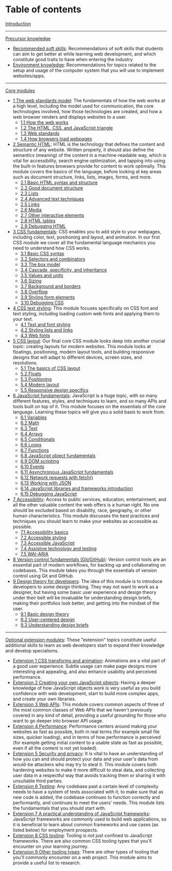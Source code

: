 # Table of contents

[Introduction](/curriculum)

---

[Precursor knowledge](/curriculum/1-precursor)

- [Recommended soft skills](/curriculum/1-precursor/1-soft-skills.md): Recommendations of soft skills that students can aim to get better at while learning web development, and which constitute good traits to have when entering the industry
- [Environment knowledge](/curriculum/1-precursor/2-environment.md): Recommendations for topics related to the setup and usage of the computer system that you will use to implement websites/apps.

---

[Core modules](/curriculum/2-core)

- [1 The web standards model](/curriculum/2-core/1-web-standards-and-html/1-0-the-web-standards-model.md): The fundamentals of how the web works at a high level, including the model used for communication, the core technologies involved, how those technologies are created, and how a web browser renders and displays websites to a user.
  - [1.1 How the web works](/curriculum/2-core/1-web-standards-and-html/1-1-how-the-web-works.md)
  - [1.2 The HTML, CSS, and JavaScript triangle](/curriculum/2-core/1-web-standards-and-html/1-2-the-html-css-and-javascript-triangle.md)
  - [1.3 Web standards](/curriculum/2-core/1-web-standards-and-html/1-3-web-standards.md)
  - [1.4 How browsers load webpages](/curriculum/2-core/1-web-standards-and-html/1-4-how-browsers-load-webpages.md)
- [2 Semantic HTML](/curriculum/2-core/1-web-standards-and-html/2-0-semantic-html.md): HTML is the technology that defines the content and structure of any website. Written properly, it should also define the semantics (meaning) of the content in a machine-readable way, which is vital for accessibility, search engine optimization, and tapping into using the built-in features browsers provide for content to work optimally. This module covers the basics of the language, before looking at key areas such as document structure, links, lists, images, forms, and more.
  - [2.1 Basic HTML syntax and structure](/curriculum/2-core/1-web-standards-and-html/2-1-basic-html-syntax-and-structure.md)
  - [2.2 Good document structure](/curriculum/2-core/1-web-standards-and-html/2-2-good-document-structure.md)
  - [2.3 Lists](/curriculum/2-core/1-web-standards-and-html/2-3-lists.md)
  - [2.4 Advanced text techniques](/curriculum/2-core/1-web-standards-and-html/2-4-advanced-text-techniques.md)
  - [2.5 Links](/curriculum/2-core/1-web-standards-and-html/2-5-links.md)
  - [2.6 Media](/curriculum/2-core/1-web-standards-and-html/2-6-media.md)
  - [2.7 Other interactive elements](/curriculum/2-core/1-web-standards-and-html/2-7-other-interactive-elements.md)
  - [2.8 HTML tables](/curriculum/2-core/1-web-standards-and-html/2-8-html-tables.md)
  - [2.9 Debugging HTML](/curriculum/2-core/1-web-standards-and-html/2-9-debugging-html.md)
- [3 CSS fundamentals](/curriculum/2-core/2-styling/3-00-css-fundamentals.md): CSS enables you to add style to your webpages, including color, text, positioning and layout, and animation. In our first CSS module we cover all the fundamental language mechanics you need to understand how CSS works.
  - [3.1 Basic CSS syntax](/curriculum/2-core/2-styling/3-01-basic-css-syntax.md)
  - [3.2 Selectors and combinators](/curriculum/2-core/2-styling/3-02-selectors-and-combinators.md)
  - [3.3 The box model](/curriculum/2-core/2-styling/3-03-the-box-model.md)
  - [3.4 Cascade, specificity, and inheritance](/curriculum/2-core/2-styling/3-04-cascade-specificity-and-inheritance.md)
  - [3.5 Values and units](/curriculum/2-core/2-styling/3-05-values-and-units.md)
  - [3.6 Sizing](/curriculum/2-core/2-styling/3-06-sizing.md)
  - [3.7 Background and borders](/curriculum/2-core/2-styling/3-07-backgrounds-and-borders.md)
  - [3.8 Overflow](/curriculum/2-core/2-styling/3-08-overflow.md)
  - [3.9 Styling form elements](/curriculum/2-core/2-styling/3-09-styling-form-elements.md)
  - [3.10 Debugging CSS](/curriculum/2-core/2-styling/3-10-debugging-css.md)
- [4 CSS text styling](/curriculum/2-core/2-styling/4-0-css-text-styling.md): This module focuses specifically on CSS font and text styling, including loading custom web fonts and applying them to your text.
  - [4.1 Text and font styling](/curriculum/2-core/2-styling/4-1-text-and-font-styling.md)
  - [4.2 Styling lists and links](/curriculum/2-core/2-styling/4-2-styling-lists-and-links.md)
  - [4.3 Web fonts](/curriculum/2-core/2-styling/4-3-web-fonts.md)
- [5 CSS layout](/curriculum/2-core/2-styling/5-0-css-layout.md): Our final core CSS module looks deep into another crucial topic: creating layouts for modern websites. This module looks at floatings, positioning, modern layout tools, and building responsive designs that will adapt to different devices, screen sizes, and resolutions.
  - [5.1 The basics of CSS layout](/curriculum/2-core/2-styling/5-1-the-basics-of-css-layout.md)
  - [5.2 Floats](/curriculum/2-core/2-styling/5-2-floats.md)
  - [5.3 Positioning](/curriculum/2-core/2-styling/5-3-positioning.md)
  - [5.4 Modern layout](/curriculum/2-core/2-styling/5-4-modern-layout.md)
  - [5.5 Responsive design specifics](/curriculum/2-core/2-styling/5-5-responsive-design-specifics.md)
- [6 JavaScript fundamentals](/curriculum/2-core/3-scripting/6-00-javascript-fundamentals.md): JavaScript is a huge topic, with so many different features, styles, and techniques to learn, and so many APIs and tools built on top of it. This module focuses on the essentials of the core language. Learning these topics will give you a solid basis to work from.
  - [6.1 Variables](/curriculum/2-core/3-scripting/6-01-variables.md)
  - [6.2 Math](/curriculum/2-core/3-scripting/6-02-math.md)
  - [6.3 Text](/curriculum/2-core/3-scripting/6-03-text.md)
  - [6.4 Arrays](/curriculum/2-core/3-scripting/6-04-arrays.md)
  - [6.5 Conditionals](/curriculum/2-core/3-scripting/6-05-conditionals.md)
  - [6.6 Loops](/curriculum/2-core/3-scripting/6-06-loops.md)
  - [6.7 Functions](/curriculum/2-core/3-scripting/6-07-functions.md)
  - [6.8 JavaScript object fundamentals](/curriculum/2-core/3-scripting/6-08-javascript-object-fundamentals.md)
  - [6.9 DOM scripting](/curriculum/2-core/3-scripting/6-09-dom-scripting.md)
  - [6.10 Events](/curriculum/2-core/3-scripting/6-10-events.md)
  - [6.11 Asynchronous JavaScript fundamentals](/curriculum/2-core/3-scripting/6-11-asynchronous-javascript-fundamentals.md)
  - [6.12 Network requests with fetch()](/curriculum/2-core/3-scripting/6-12-network-requests-with-fetch.md)
  - [6.13 Working with JSON](/curriculum/2-core/3-scripting/6-13-working-with-json.md)
  - [6.14 JavaScript libraries and frameworks introduction](/curriculum/2-core/3-scripting/6-14-javascript-libraries-and-frameworks-introduction.md)
  - [6.15 Debugging JavaScript](/curriculum/2-core/3-scripting/6-15-debugging-javascript.md)
- [7 Accessibility](/curriculum/2-core/4-best-practices-and-essential-tooling/7-0-accessibility.md): Access to public services, education, entertainment, and all the other valuable content the web offers is a human right. No one should be excluded based on disability, race, geography, or other human characteristics. This module discusses the best practices and techniques you should learn to make your websites as accessible as possible.
  - [7.1 Accessibility basics](/curriculum/2-core/4-best-practices-and-essential-tooling/7-1-accessibility-basics.md)
  - [7.2 Accessible styling](/curriculum/2-core/4-best-practices-and-essential-tooling/7-2-accessible-styling.md)
  - [7.3 Accessible JavaScript](/curriculum/2-core/4-best-practices-and-essential-tooling/7-3-accessible-javascript.md)
  - [7.4 Assistive technology and testing](/curriculum/2-core/4-best-practices-and-essential-tooling/7-4-assistive-technology-and-testing.md)
  - [7.5 WAI-ARIA](/curriculum/2-core/4-best-practices-and-essential-tooling/7-5-wai-aria.md)
- [8 Version control fundamentals (Git/GitHub)](/curriculum/2-core/4-best-practices-and-essential-tooling/8-0-version-control-fundamentals-git-github.md): Version control tools are an essential part of modern workflows, for backing up and collaborating on codebases. This module takes you through the essentials of version control using Git and GitHub.
- [9 Design theory for developers](/curriculum/2-core/4-best-practices-and-essential-tooling/9-0-design-theory-for-developers.md): The idea of this module is to introduce developers to some design thinking. They may not want to work as a designer, but having some basic user experience and design theory under their belt will be invaluable for understanding design briefs, making their portfolios look better, and getting into the mindset of the user.
  - [9.1 Basic design theory](/curriculum/2-core/4-best-practices-and-essential-tooling/9-1-basic-design-theory.md)
  - [9.2 User-centered design](/curriculum/2-core/4-best-practices-and-essential-tooling/9-2-user-centered-design.md)
  - [9.3 Understanding design briefs](/curriculum/2-core/4-best-practices-and-essential-tooling/9-3-understanding-design-briefs.md)

---

[Optional extension modules](/curriculum/3-extensions): These "extension" topics constitute useful additional skills to learn as web developers start to expand their knowledge and develop specialisms.

- [Extension 1 CSS transforms and animation](/curriculum/3-extensions/1-css-transforms-and-animation.md): Animations are a vital part of a good user experience. Subtle usage can make page designs more interesting and appealing, and also enhance usability and perceived performance.
- [Extension 2 Creating your own JavaScript objects](/curriculum/3-extensions/2-creating-your-own-javascript-objects.md): Having a deeper knowledge of how JavaScript objects work is very useful as you build confidence with web development, start to build more complex apps, and create your own libraries.
- [Extension 3 Web APIs](/curriculum/3-extensions/3-web-apis.md): This module covers common aspects of three of the most common classes of Web APIs that we haven't previously covered in any kind of detail, providing a useful grounding for those who want to go deeper into browser API usage.
- [Extension 4 Performance](/curriculum/3-extensions/4-performance.md): Performance centers around making your websites as fast as possible, both in real terms (for example small file sizes, quicker loading), and in terms of how performance is perceived (for example getting initial content to a usable state as fast as possible, even if all the content is not yet loaded).
- [Extension 5 Security and privacy](/curriculum/3-extensions/5-security-and-privacy.md): It is vital to have an understanding of how you can and should protect your data and your user's data from would-be attackers who may try to steal it. This module covers both hardening websites to make it more difficult to steal data, and collecting user data in a respectful way that avoids tracking them or sharing it with unsuitable third parties.
- [Extension 6 Testing](/curriculum/3-extensions/6-testing.md): Any codebase past a certain level of complexity needs to have a system of tests associated with it, to make sure that as new code is added, the codebase continues to function correctly and performantly, and continues to meet the users' needs. This module lists the fundamentals that you should start with.
- [Extension 7 A practical understanding of JavaScript frameworks](/curriculum/3-extensions/7-a-practical-understanding-of-javascript-frameworks.md): JavaScript frameworks are commonly used to build web applications, so it is beneficial to learn about common frameworks and use cases (as listed below) for employment prospects.
- [Extension 8 CSS tooling](/curriculum/3-extensions/8-css-tooling.md): Tooling is not just confined to JavaScript frameworks. There are also common CSS tooling types that you'll encounter on your learning journey.
- [Extension 9 Other tooling types](/curriculum/3-extensions/9-other-tooling-types.md): There are other types of tooling that you'll commonly encounter on a web project. This module aims to provide a useful list to research.
